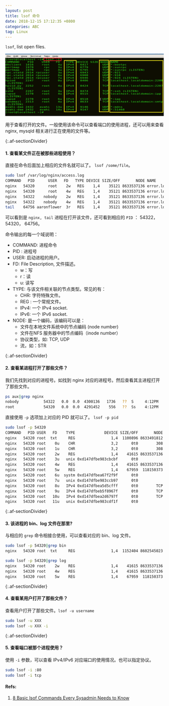 ```yaml
---
layout: post
title: lsof 命令
date: 2018-12-15 17:12:35 +0800
categories: ABC
tag: Linux
---
```



`lsof`, list open files. 


<img src="/assets/imgs/2018-12-15-lsof.jpg">

用于查看打开的文件。一般使用该命令可以查看端口的使用进程，还可以用来查看 nginx, mysqld 相关进行正在使用的文件等。

{:.af-sectionDivider}
#### 1. 查看某文件正在被那些进程使用？

直接在命令后面加上相应的文件名就可以了。 `lsof /some/file`。

```bash
sudo lsof /var/log/nginx/access.log
COMMAND   PID      USER   FD   TYPE DEVICE SIZE/OFF       NODE NAME
nginx   54320      root    2w   REG    1,4    35121 8633537136 error.log
nginx   54320      root    4w   REG    1,4    35121 8633537136 error.log
nginx   54322    nobody    2w   REG    1,4    35121 8633537136 error.log
nginx   54322    nobody    4w   REG    1,4    35121 8633537136 error.log
tail    64756 aaronflower  3r   REG    1,4    35121 8633537136 error.log
```

可以看到是 `nginx, tail` 进程在打开该文件，还可看到相应的 `PID` ： 54322， 54320， 64756。

命令输出的每一个域说明：

- COMMAND: 进程命令
- PID : 进程号
- USER: 启动进程的用户。
- FD: File Description, 文件描述。
  - w：写
  - r：读
  - u: 读写
- TYPE: 与该文件相关联的节点类型。常见的有：
  - CHR: 字符特殊文件。
  - REG : 一个常规文件。
  - IPv4: 一个 IPv4 socket.
  - IPv6: 一个 IPv6 socket.
- NODE: 是一个编码，该编码可以是：
  - 文件在本地文件系统中的节点编码 (node number)
  - 文件在NFS  服务器中的节点编码（inode number）
  - 协议类型，如: TCP, UDP
  - 流，如：STR

{:.af-sectionDivider}
#### 2. 查看某进程打开了那些文件？

我们先找到对应的进程号。如找到 nginx 对应的进程号。然后查看其主进程打开了那些文件。
```bash
ps aux|grep nginx
nobody           54322   0.0  0.0  4300136   1736   ??  S     4:12PM   0:00.01 nginx: worker process
root             54320   0.0  0.0  4291452    556   ??  Ss    4:12PM   0:00.00 nginx: master process nginx
```
直接使用 `-p` 选项加上对应的 PID 就可以了。 `lsof -p pid`

```bash
sudo lsof -p 54320
COMMAND   PID USER   FD    TYPE             DEVICE SIZE/OFF       NODE NAME
nginx   54320 root  txt     REG                1,4  1100896 8633491812 /usr/lib/dyld
nginx   54320 root    0u    CHR                3,2      0t0        308 /dev/null
nginx   54320 root    1u    CHR                3,2      0t0        308 /dev/null
nginx   54320 root    2w    REG                1,4    41615 8633537136 /private/tmp/logs/error.log
nginx   54320 root    3u   unix 0xd147dfbe983cbcbf      0t0            ->0xd147dfbe983cdf1f
nginx   54320 root    4w    REG                1,4    41615 8633537136 /private/tmp/logs/error.log
nginx   54320 root    5w    REG                1,4    67959  118150373 /usr/local/var/log/nginx/access.log
nginx   54320 root    6u  systm 0xd147dfbea67f2f9f      0t0            [ctl com.apple.netsrc id 8 unit 18]
nginx   54320 root    7u   unix 0xd147dfbe983ccb97      0t0            ->0xd147dfbe983cbbf7
nginx   54320 root    8u   IPv4 0xd147dfbea5d5cfff      0t0        TCP *:8098 (LISTEN)
nginx   54320 root    9u   IPv4 0xd147dfbeb5f8967f      0t0        TCP *:xmltec-xmlmail (LISTEN)
nginx   54320 root   10u   IPv4 0xd147dfbea2d6797f      0t0        TCP *:radan-http (LISTEN)
nginx   54320 root   11u   unix 0xd147dfbe983cdf1f      0t0            ->0xd147dfbe983cbcbf
```

{:.af-sectionDivider}
#### 3. 该进程的 bin、log 文件在那里? 
与相应的 `grep` 命令相接合使用，可以查看对应的 bin、log 文件。

```bash
sudo lsof -p 54320|grep bin
nginx   54320 root  txt     REG                1,4  1152404 8602545023 /usr/local/Cellar/nginx/1.13.10/bin/nginx
```

```bash
sudo lsof -p 54320|grep log
nginx   54320 root    2w    REG                1,4    41615 8633537136 /private/tmp/logs/error.log
nginx   54320 root    4w    REG                1,4    41615 8633537136 /private/tmp/logs/error.log
nginx   54320 root    5w    REG                1,4    67959  118150373 /usr/local/var/log/nginx/access.log
```

{:.af-sectionDivider}
#### 4. 查看某用户打开了那些文件？

查看用户打开了那些文件。`lsof -u username`

```bash
sudo lsof -u XXX
sudo lsof -u XXX -i
```
{:.af-sectionDivider}
#### 5. 查看端口被那个进程使用？ 
使用 `-i` 参数，可以查看 IPv4/IPv6 对应端口的使用情况。也可以指定协议。

```bash
sudo lsof -i :80
sudo lsof -i tcp
```

#### Refs:

1. [8 Basic lsof Commands Every Sysadmin Needs to Know](https://www.youtube.com/watch?v=rLgRkjM7amo)